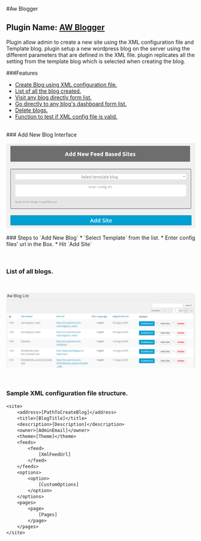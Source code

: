 #Aw Blogger

## Plugin Name: [AW Blogger](https://github.com/dev-artworld/plugins/tree/master/aw-blogger)
Plugin allow admin to create a new site using the XML configuration file and Template blog.
plugin setup a new wordpress blog on the server using the different parameters that are defined in the XML file.
plugin replicates all the setting from the template blog which is selected when creating the blog.

###Features
* [Create Blog using XML configuration file.](https://github.com/dev-artworld/plugins/tree/master/aw-blogger#add-new-blog-interface)
* [List of all the blog created.](https://github.com/dev-artworld/plugins/tree/master/aw-blogger#list-of-all-blogs)
* [Visit any blog directly form list.](https://github.com/dev-artworld/plugins/tree/master/aw-blogger#list-of-all-blogs)
* [Go directly to any blog's dashboard form list.](https://github.com/dev-artworld/plugins/tree/master/aw-blogger#list-of-all-blogs)
* [Delete blogs.](https://github.com/dev-artworld/plugins/tree/master/aw-blogger#list-of-all-blogs)
* [Function to test if XML config file is valid.](https://github.com/dev-artworld/plugins/tree/master/aw-blogger#sample-xml-configuration-file-structure)

<br />
### Add New Blog Interface
<br />

<p align="center">
  <img src="sample/aw-blogger.png" alt="" width="800"/>
</p>
<p>
	### Steps to `Add New Blog`
	* `Select Template` from the list.
	* Enter config files' url in the Box.
	* Hit `Add Site`
</p>

<br />

### List of all blogs.
<br />

<p align="center">
  <img src="sample/aw-blogger-list.png" alt="" width="800"/>
</p>

<br />

### Sample XML configuration file structure.
```
<site>
	<address>[PathToCreateBlog]</address>
	<title>[BlogTitle]</title>
	<description>[Description]</description>
	<owner>[AdminEmail]</owner>
	<theme>[Theme]</theme>
	<feeds>
		<feed>
			[XmlFeedUrl]
		</feed>
	</feeds>
	<options>
		<option>
			[CustomOptions]
		</option>
	</options>
	<pages>
		<page>
			[Pages]
		</page>
	</pages>
</site>
```
#
